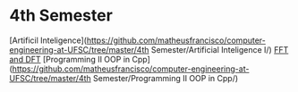 # 4th Semester

[Artificil Inteligence](https://github.com/matheusfrancisco/computer-engineering-at-UFSC/tree/master/4th Semester/Artificial Inteligence I/)
[FFT and DFT](https://github.com/matheusfrancisco/implementa-o-fft-dft)
[Programming II OOP in Cpp](https://github.com/matheusfrancisco/computer-engineering-at-UFSC/tree/master/4th Semester/Programming II OOP in Cpp/)
